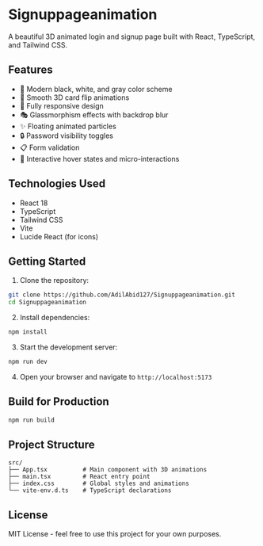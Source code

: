 # Signuppageanimation

A beautiful 3D animated login and signup page built with React, TypeScript, and Tailwind CSS.

## Features

- 🎨 Modern black, white, and gray color scheme
- 🔄 Smooth 3D card flip animations
- 📱 Fully responsive design
- 🎭 Glassmorphism effects with backdrop blur
- ✨ Floating animated particles
- 🔒 Password visibility toggles
- 📋 Form validation
- 🎯 Interactive hover states and micro-interactions

## Technologies Used

- React 18
- TypeScript
- Tailwind CSS
- Vite
- Lucide React (for icons)

## Getting Started

1. Clone the repository:
```bash
git clone https://github.com/AdilAbid127/Signuppageanimation.git
cd Signuppageanimation
```

2. Install dependencies:
```bash
npm install
```

3. Start the development server:
```bash
npm run dev
```

4. Open your browser and navigate to `http://localhost:5173`

## Build for Production

```bash
npm run build
```

## Project Structure

```
src/
├── App.tsx          # Main component with 3D animations
├── main.tsx         # React entry point
├── index.css        # Global styles and animations
└── vite-env.d.ts    # TypeScript declarations
```

## License

MIT License - feel free to use this project for your own purposes.